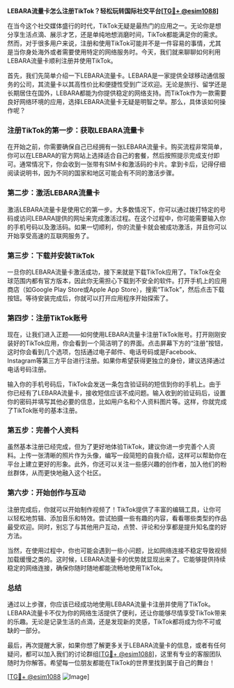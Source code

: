**LEBARA流量卡怎么注册TikTok？轻松玩转国际社交平台[[TG💪+ @esim1088](https://t.me/s/esim1088)]**

在当今这个社交媒体盛行的时代，TikTok无疑是最热门的应用之一。无论你是想分享生活点滴、展示才艺，还是单纯地想消磨时间，TikTok都能满足你的需求。然而，对于很多用户来说，注册和使用TikTok可能并不是一件容易的事情，尤其是当你身处海外或者需要使用特定的网络服务时。今天，我们就来聊聊如何利用LEBARA流量卡顺利注册并使用TikTok。

首先，我们先简单介绍一下LEBARA流量卡。LEBARA是一家提供全球移动通信服务的公司，其流量卡以其高性价比和便捷性受到广泛欢迎。无论是旅行、留学还是长期居住在国外，LEBARA都能为你提供稳定的网络支持。而TikTok作为一款需要良好网络环境的应用，选择LEBARA流量卡无疑是明智之举。那么，具体该如何操作呢？

### 注册TikTok的第一步：获取LEBARA流量卡

在开始之前，你需要确保自己已经拥有一张LEBARA流量卡。购买流程非常简单，你可以在LEBARA的官方网站上选择适合自己的套餐，然后按照提示完成支付即可。通常情况下，你会收到一张带有SIM卡和激活码的卡片。拿到卡后，记得仔细阅读说明书，因为不同的国家和地区可能会有不同的激活步骤。

### 第二步：激活LEBARA流量卡

激活LEBARA流量卡是使用它的第一步。大多数情况下，你可以通过拨打特定的号码或访问LEBARA提供的网址来完成激活过程。在这个过程中，你可能需要输入你的手机号码以及激活码。如果一切顺利，你的流量卡就会被成功激活，并且你可以开始享受高速的互联网服务了。

### 第三步：下载并安装TikTok

一旦你的LEBARA流量卡激活成功，接下来就是下载TikTok应用了。TikTok在全球范围内都有官方版本，因此你无需担心下载到不安全的软件。打开手机上的应用商店（如Google Play Store或Apple App Store），搜索“TikTok”，然后点击下载按钮。等待安装完成后，你就可以打开应用程序开始探索了。

### 第四步：注册TikTok账号

现在，让我们进入正题——如何使用LEBARA流量卡注册TikTok账号。打开刚刚安装好的TikTok应用，你会看到一个简洁明了的界面。点击屏幕下方的“注册”按钮，这时你会看到几个选项，包括通过电子邮件、电话号码或是Facebook、Instagram等第三方平台进行注册。如果你希望获得更独立的身份，建议选择通过电话号码注册。

输入你的手机号码后，TikTok会发送一条包含验证码的短信到你的手机上。由于你已经有了LEBARA流量卡，接收短信应该不成问题。输入收到的验证码后，设置你的密码并填写其他必要的信息，比如用户名和个人资料图片等。这样，你就完成了TikTok账号的基本注册。

### 第五步：完善个人资料

虽然基本注册已经完成，但为了更好地体验TikTok，建议你进一步完善个人资料。上传一张清晰的照片作为头像，编写一段简短的自我介绍，这样可以帮助你在平台上建立更好的形象。此外，你还可以关注一些感兴趣的创作者，加入他们的粉丝群体，从而更快地融入这个社区。

### 第六步：开始创作与互动

注册完成后，你就可以开始制作视频了！TikTok提供了丰富的编辑工具，让你可以轻松地剪辑、添加音乐和特效。尝试拍摄一些有趣的内容，看看哪些类型的作品最受欢迎。同时，别忘了与其他用户互动，点赞、评论和分享都是提升知名度的好方法。

当然，在使用过程中，你也可能会遇到一些小问题，比如网络连接不稳定导致视频加载缓慢之类的。这时候，LEBARA流量卡的优势就显现出来了。它能够提供持续稳定的网络连接，确保你随时随地都能流畅地使用TikTok。

### 总结

通过以上步骤，你应该已经成功地使用LEBARA流量卡注册并使用了TikTok。LEBARA流量卡不仅为你的网络生活提供了便利，还让你能够尽情享受TikTok带来的乐趣。无论是记录生活的点滴，还是发现新的灵感，TikTok都将成为你不可或缺的一部分。

最后，再次提醒大家，如果你想了解更多关于LEBARA流量卡的信息，或者有任何疑问，都可以加入我们的讨论群组[[TG💪+ @esim1088](https://t.me/s/esim1088)]，这里有专业的客服团队随时为你解答。希望每一位朋友都能在TikTok的世界里找到属于自己的舞台！

[[TG💪+ @esim1088](https://t.me/s/esim1088) ![Image](https://i.postimg.cc/4NQfJmqS/Snipaste-2025-05-13-00-14-12.png)]